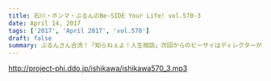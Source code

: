 ```yaml
---
title: 石川・ホンマ・ぶるんのBe-SIDE Your Life! vol.570-3
date: April 14, 2017
tags: ['2017', 'April 2017', 'vol.570']
draft: false
summary: ぶるんさん合流！「知らねぇよ！人生相談」次回からのビーサイはディレクターが二人体制でお送りします！引き続きよろしくお願いします！！SAITO
---
```


http://project-phi.ddo.jp/ishikawa/ishikawa570_3.mp3